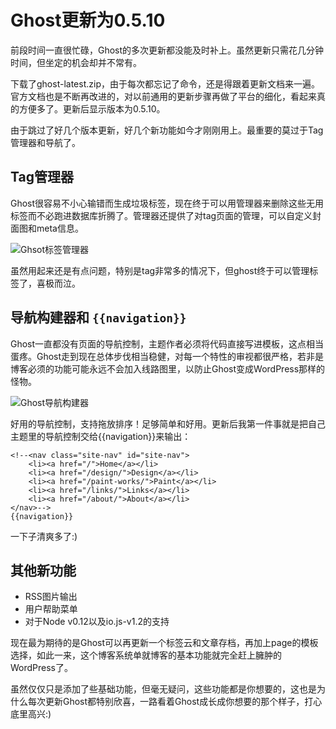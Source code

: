 # Ghost更新为0.5.10

前段时间一直很忙碌，Ghost的多次更新都没能及时补上。虽然更新只需花几分钟时间，但坐定的机会却并不常有。

下载了ghost-latest.zip，由于每次都忘记了命令，还是得跟着更新文档来一遍。官方文档也是不断再改进的，对以前通用的更新步骤再做了平台的细化，看起来真的方便多了。更新后显示版本为0.5.10。

由于跳过了好几个版本更新，好几个新功能如今才刚刚用上。最重要的莫过于Tag管理器和导航了。

## Tag管理器

Ghost很容易不小心输错而生成垃圾标签，现在终于可以用管理器来删除这些无用标签而不必跑进数据库折腾了。管理器还提供了对tag页面的管理，可以自定义封面图和meta信息。

![Ghsot标签管理器](https://swordair.com/content/images/2015/03/ghost-tag-manager.png)

虽然用起来还是有点问题，特别是tag非常多的情况下，但ghost终于可以管理标签了，喜极而泣。

## 导航构建器和 `{{navigation}}`

Ghost一直都没有页面的导航控制，主题作者必须将代码直接写进模板，这点相当蛋疼。Ghost走到现在总体步伐相当稳健，对每一个特性的审视都很严格，若非是博客必须的功能可能永远不会加入线路图里，以防止Ghost变成WordPress那样的怪物。

![Ghost导航构建器](https://swordair.com/content/images/2015/03/ghost-navigation-manager.png)

好用的导航控制，支持拖放排序！足够简单和好用。更新后我第一件事就是把自己主题里的导航控制交给{{navigation}}来输出：
```
<!--<nav class="site-nav" id="site-nav">
    <li><a href="/">Home</a></li>
    <li><a href="/design/">Design</a></li>
    <li><a href="/paint-works/">Paint</a></li>
    <li><a href="/links/">Links</a></li>
    <li><a href="/about/">About</a></li>
</nav>-->
{{navigation}}
```
一下子清爽多了:)


## 其他新功能

- RSS图片输出
- 用户帮助菜单
- 对于Node v0.12以及io.js-v1.2的支持

现在最为期待的是Ghost可以再更新一个标签云和文章存档，再加上page的模板选择，如此一来，这个博客系统单就博客的基本功能就完全赶上臃肿的WordPress了。

虽然仅仅只是添加了些基础功能，但毫无疑问，这些功能都是你想要的，这也是为什么每次更新Ghost都特别欣喜，一路看着Ghost成长成你想要的那个样子，打心底里高兴:)